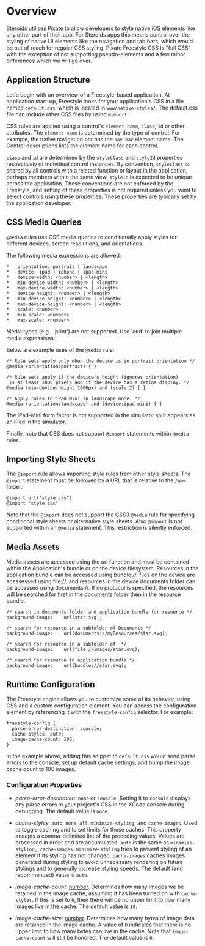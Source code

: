 # Overview

Steroids utilises Pixate to allow developers to style native iOS elements like any other part of their app. For Steroids apps this means control over the styling of native UI elements like the navigation and tab bars, which would be out of reach for regular CSS styling. Pixate Freestyle CSS is "full CSS" with the exception of not supporting pseudo-elements and a few minor differences which we will go over.

## Application Structure

Let's begin with an overview of a Freestyle-based application.  At application start-up, Freestyle looks for your application's CSS in a file named `default.css`, which is located in `www/native-styles/`. The default.css file can include other CSS files by using `@import`.

CSS rules are applied using a control's `element name`, `class`, `id` or other attributes. The `element name` is determined by the type of control.  For example, the native navigation bar has the `nav-bar` element name. The Control descriptions lists the element name for each control.

`class` and `id` are determined by the `styleClass` and `styleId` properties respectively of individual control instances. By convention, `styleClass` is shared by all controls with a related function or layout in the application, perhaps members within the same view.  `styleId` is expected to be unique across the application.  These conventions are not enforced by the Freestyle, and setting of these properties is not required unless you want to select controls using these properties.  These properties are typically set by the application developer.

## CSS Media Queries

`@media` rules use CSS media queries to conditionally apply styles for different devices, screen resolutions, and orientations.

The following media expressions are allowed:

    *   orientation: portrait | landscape
    *   device: ipad | iphone | ipad-mini
    *   device-width: <number> | <length>
    *   min-device-width: <number> | <length>
    *   max-device-width: <number> | <length>
    *   device-height: <number> | <length>
    *   min-device-height: <number> | <length>
    *   max-device-height: <number> | <length>
    *   scale: <number>
    *   min-scale: <number>
    *   max-scale: <number>

Media types (e.g., 'print') are not supported.  Use 'and' to join multiple media expressions.

Below are example uses of the `@media` rule:

    /* Rule sets apply only when the device is in portrait orientation */
    @media (orientation:portrait) { }

    /* Rule sets apply if the device's height (ignores orientation)
     is at least 1000 pixels and if the device has a retina display. */
    @media (min-device-height:1000px) and (scale:2) { }

    /* Apply rules to iPad Mini in landscape mode. */
    @media (orientation:landscape) and (device:ipad-mini) { }


The iPad-Mini form factor is not supported in the simulator so it appears as an iPad in the simulator.

Finally, note that CSS does not support `@import` statements within `@media` rules.


## Importing Style Sheets

The `@import` rule allows importing style rules from other style sheets.  The `@import` statement must be followed by a URL that is relative to the `/www` folder.

    @import url("style.css")
    @import "style.css"

Note that the `@import` does not support the CSS3 `@media` rule for specifying conditional style sheets or alternative style sheets. Also `@import` is not supported within an `@media` statement.  This restriction is silently enforced.


## Media Assets

Media assets are accessed using the url function and must be contained within the Application's bundle or on the device filesystem. Resources in the application bundle can be accessed using bundle://, files on the device are acessessed using file://,  and resources in the device documents folder can be accessed using documents://.  If no protocol is specified, the resources will be searched for first in the documents folder then in the resource bundle.

    /* search in documents folder and application bundle for resource */
    background-image:    url(star.svg);

    /* search for resource in a subfolder of Documents */
    background-image:    url(documents://myResources/star.svg);

    /* search for resource in a subfolder of  */
    background-image:    url(file://images/star.svg);

    /* search for resource in application bundle */
    background-image:    url(bundle://star.svg);

## Runtime Configuration

The Freestyle engine allows you to customize some of its behavior, using CSS and a custom configuration element. You can access the configuration element by referencing it with the `freestyle-config` selector. For example:

    freestyle-config {
      parse-error-destination: console;
      cache-styles: auto;
      image-cache-count: 100;
    }

In the example above, adding this snippet to `default.css` would send parse errors to the console, set up default cache settings, and bump the image cache count to 100 images.

### Configuration Properties

- _parse-error-destination_: `none` or `console`. Setting it to `console` displays any parse errors in your project's CSS in the XCode console during debugging. The default value is `none`.

- _cache-styles_: `auto`, `none`, `all`, `minimize-styling`, and `cache-images`. Used to toggle caching and to set limits for those caches. This property accepts a comma-delimited list of the preceding values. Values are processed in order and are accumulated. `auto` is the same as `minimize-styling, cache-images`. `minimize-styling` tries to prevent styling of an element if its styling has not changed. `cache-images` caches images generated during styling to avoid unnecessary rendering on future stylings and to generally increase styling speeds. The default (and recommended) value is `auto`.

- _image-cache-count_: [number](http://docs.appgyver.com/en/stable/pixate_values_values.md.html#number). Determines how many images we be retained in the image cache, assuming it has been turned on with `cache-styles`. If this is set to `0`, then there will be no upper limit to how many images live in the cache. The default value is `10`.

- _image-cache-size_: [number](http://docs.appgyver.com/en/stable/pixate_values_values.md.html#number). Determines how many bytes of image data are retained in the image cache. A value of `0` indicates that there is no upper limit to how many bytes can live in the cache. Note that `image-cache-count` will still be honored. The default value is `0`.